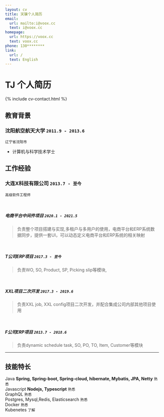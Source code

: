 ```yaml
---
layout: cv
title: 天骥个人简历
email:
  url: mailto:i@voox.cc
  text: i@voox.cc
homepage:
  url: https://voox.cc
  text: voox.cc
phone: 130********  
link:
  url: /
  text: English
---
```


# TJ **个人简历**

<!--
include contact information from the front matter
Supported arguments:
    - homepage: url, text
    - phone
    - email
-->

{% include cv-contact.html %}

## 教育背景


### **沈阳航空航天大学** `2011.9 - 2013.6`

```
辽宁省沈阳市
```

- 计算机与科学技术学士


## 工作经验

### **大连X科技有限公司** `2013.7 - 至今`
```
高级软件工程师
```


<br/>

##### **电商平台中间件项目** `2020.1 - 2021.5`

> 负责整个项目搭建与实现,多租户与多用户的使用，电商平台和ERP系统数据同步，提供一套UI，可以动态定义电商平台和ERP系统的相关映射

<br/>

##### **T公司ERP项目** `2017.3 - 至今`

> 负责WO, SO, Product, SP, Picking slip等模块, 

<br/>

##### **XXL项目二次开发** `2017.3 - 2019.6`
> 负责XXL job, XXL config项目二次开发，并配合集成公司内部其他项目使用

<br/>

##### **F公司ERP项目** `2013.7 - 2018.6`

> 负责dynamic schedule task, SO, PO, TO, Item, Customer等模块





---

## 技能特长

Java  **Spring, Spring-boot, Spring-cloud, hibernate, Mybatis, JPA, Netty**  `熟悉` <br>
Javascript  **Nodejs, Typescript**  `熟悉` <br>
GraphQL `熟悉` <br>
Postgres, Mysql,Redis, Elasticsearch `熟悉` <br>
Docker `熟悉` <br>
Kubenetes `了解` <br>

<!-- ### Footer

Last updated: May 2013 -->
